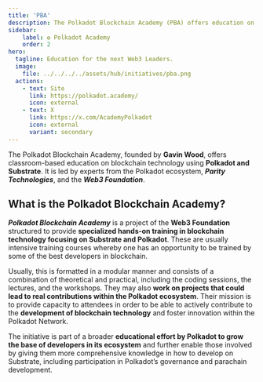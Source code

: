 ```yaml
---
title: 'PBA'
description: The Polkadot Blockchain Academy (PBA) offers education on blockchain technology using Polkadot and Substrate.
sidebar:
    label: ✪ Polkadot Academy
    order: 2
hero:
  tagline: Education for the next Web3 Leaders.
  image: 
    file: ../../../../assets/hub/initiatives/pba.png
  actions:
    - text: Site
      link: https://polkadot.academy/
      icon: external
    - text: X
      link: https://x.com/AcademyPolkadot
      icon: external
      variant: secondary
---
```



The Polkadot Blockchain Academy, founded by **Gavin Wood**, offers classroom-based education on blockchain technology using **Polkadot and Substrate**. It is led by experts from the Polkadot ecosystem, ***Parity Technologies***, and the ***Web3 Foundation***.

## What is the Polkadot Blockchain Academy?
***Polkadot Blockchain Academy*** is a project of the **Web3 Foundation** structured to provide **specialized hands-on training in blockchain technology focusing on Substrate and Polkadot**. These are usually intensive training courses whereby one has an opportunity to be trained by some of the best developers in blockchain.

Usually, this is formatted in a modular manner and consists of a combination of theoretical and practical, including the coding sessions, the lectures, and the workshops. They may also **work on projects that could lead to real contributions within the Polkadot ecosystem**. Their mission is to provide capacity to attendees in order to be able to actively contribute to the **development of blockchain technology** and foster innovation within the Polkadot Network.

The initiative is part of a broader **educational effort by Polkadot to grow the base of developers in its ecosystem** and further enable those involved by giving them more comprehensive knowledge in how to develop on Substrate, including participation in Polkadot’s governance and parachain development.

